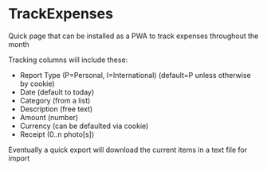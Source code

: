 # TrackExpenses
Quick page that can be installed as a PWA to track expenses throughout the month

Tracking columns will include these:
* Report Type (P=Personal, I=International) (default=P unless otherwise by cookie)
* Date (default to today)
* Category (from a list)
* Description (free text)
* Amount (number)
* Currency (can be defaulted via cookie)
* Receipt (0..n photo[s])

Eventually a quick export will download the current items in a text file for import
